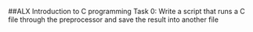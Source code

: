 ##ALX Introduction to C programming
	Task 0: Write a script that runs a C file through the preprocessor and save the result into another file
